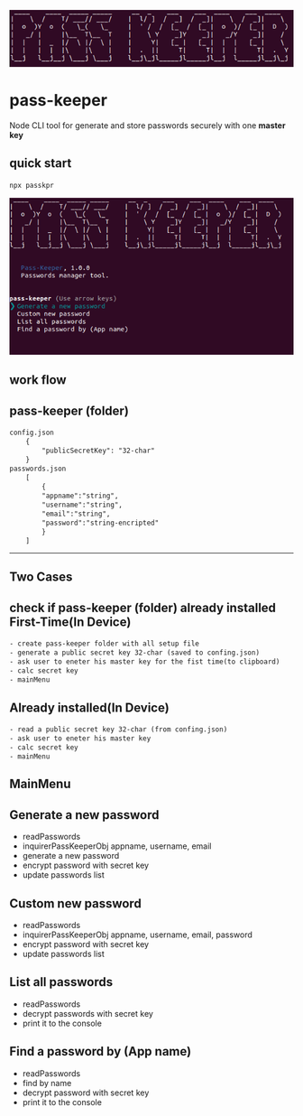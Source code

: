 
![react-DraftJs-Demo - Animated gif demo](src/demo/pass-keeper-logo.png)
# pass-keeper
Node CLI tool for generate and store passwords securely with one **master key**

## quick start
```sh
npx passkpr
```

![react-DraftJs-Demo - Animated gif demo](src/demo/pass-keeper.png)

## work flow

pass-keeper (folder)
----------------------------------------------------------
	config.json
		{
			"publicSecretKey": "32-char"
		}
	passwords.json
		[
			{
			"appname":"string",
			"username":"string",
			"email":"string",
			"password":"string-encripted"
			}	
		]
----------------------------------------------------------

Two Cases
---------
check if pass-keeper (folder) already installed 
First-Time(In Device)
---------------------
	- create pass-keeper folder with all setup file
	- generate a public secret key 32-char (saved to confing.json)
	- ask user to eneter his master key for the fist time(to clipboard)
	- calc secret key
	- mainMenu
Already installed(In Device)
----------------------------
	- read a public secret key 32-char (from confing.json)
	- ask user to eneter his master key
	- calc secret key
	- mainMenu

MainMenu
--------

Generate a new password
-----------------------
- readPasswords
- inquirerPassKeeperObj appname, username, email
- generate a new password
- encrypt password with secret key
- update passwords list


Custom new password
-------------------
- readPasswords
- inquirerPassKeeperObj appname, username, email, password
- encrypt password with secret key
- update passwords list


List all passwords
------------------
- readPasswords
- decrypt passwords with secret key
- print it to the console


Find a password by (App name)
-----------------------------
- readPasswords
- find by name
- decrypt password with secret key
- print it to the console
